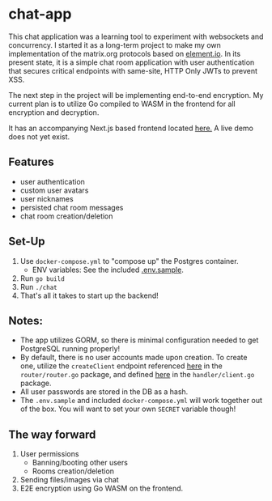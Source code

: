 # chat-app
This chat application was a learning tool to experiment with websockets and concurrency. I started it as a long-term project to make my own implementation of the matrix.org protocols based on [element.io](https://element.io/). In its present state, it is a simple chat room application with user authentication that secures critical endpoints with same-site, HTTP Only JWTs to prevent XSS.

The next step in the project will be implementing end-to-end encryption. My current plan is to utilize Go compiled to WASM in the frontend for all encryption and decryption.

It has an accompanying Next.js based frontend located [here.](https://github.com/jonreesman/chat-next) A live demo does not yet exist.

## Features
- user authentication
- custom user avatars
- user nicknames
- persisted chat room messages
- chat room creation/deletion

## Set-Up
1. Use `docker-compose.yml` to "compose up" the Postgres container.
    - ENV variables: See the included [.env.sample](https://github.com/jonreesman/chat/blob/master/.env.sample).
2. Run `go build`
3. Run `./chat`
4. That's all it takes to start up the backend!

## Notes:
- The app utilizes GORM, so there is minimal configuration needed to get PostgreSQL running properly!
- By default, there is no user accounts made upon creation. To create one, utilize the `createClient` endpoint referenced [here](https://github.com/jonreesman/chat/blob/master/router/router.go#L53) in the `router/router.go` package, and defined [here](https://github.com/jonreesman/chat/blob/master/handler/client.go#L71) in the `handler/client.go` package.
- All user passwords are stored in the DB as a hash.
- The `.env.sample` and included `docker-compose.yml` will work together out of the box. You will want to set your own `SECRET` variable though!

## The way forward
1. User permissions
    - Banning/booting other users
    - Rooms creation/deletion
2. Sending files/images via chat
3. E2E encryption using Go WASM on the frontend.
